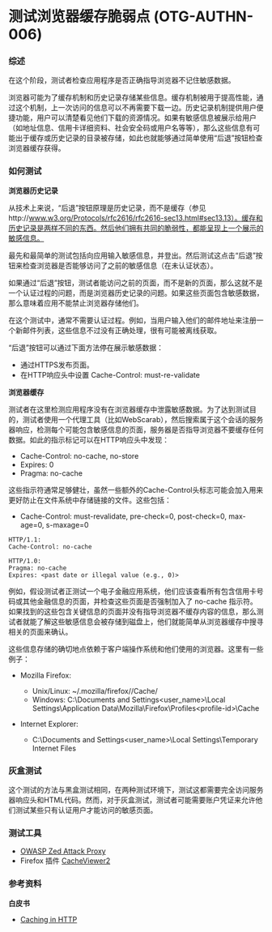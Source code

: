 # 测试浏览器缓存脆弱点 (OTG-AUTHN-006)


### 综述
在这个阶段，测试者检查应用程序是否正确指导浏览器不记住敏感数据。


浏览器可能为了缓存机制和历史记录存储某些信息。缓存机制被用于提高性能，通过这个机制，上一次访问的信息可以不再需要下载一边。历史记录机制提供用户便捷功能，用户可以清楚看见他们下载的资源情况。如果有敏感信息被展示给用户（如地址信息、信用卡详细资料、社会安全码或用户名等等），那么这些信息有可能出于缓存或历史记录的目录被存储，如此也就能够通过简单使用“后退”按钮检查浏览器缓存获得。

### 如何测试

**浏览器历史记录**

从技术上来说，“后退”按钮原理是历史记录，而不是缓存（参见http://www.w3.org/Protocols/rfc2616/rfc2616-sec13.html#sec13.13）。缓存和历史记录是两样不同的东西。然后他们拥有共同的脆弱性，都能呈现上一个展示的敏感信息。


最先和最简单的测试包括向应用输入敏感信息，并登出。然后测试这点击“后退”按钮来检查浏览器是否能够访问了之前的敏感信息（在未认证状态）。


如果通过“后退”按钮，测试者能访问之前的页面，而不是新的页面，那么这就不是一个认证过程的问题，而是浏览器历史记录的问题。如果这些页面包含敏感数据，那么意味着应用不能禁止浏览器存储他们。


在这个测试中，通常不需要认证过程。例如，当用户输入他们的邮件地址来注册一个新邮件列表，这些信息不过没有正确处理，很有可能被离线获取。


“后退”按钮可以通过下面方法停在展示敏感数据：
* 通过HTTPS发布页面。
* 在HTTP响应头中设置 Cache-Control: must-re-validate


**浏览器缓存**

测试者在这里检测应用程序没有在浏览器缓存中泄露敏感数据。为了达到测试目的，测试者使用一个代理工具（比如WebScarab），然后搜索属于这个会话的服务器响应，检测每个可能包含敏感信息的页面，服务器是否指导浏览器不要缓存任何数据。如此的指示标记可以在HTTP响应头中发现：
* Cache-Control: no-cache, no-store
* Expires: 0
* Pragma: no-cache


这些指示符通常足够健壮，虽然一些额外的Cache-Control头标志可能会加入用来更好防止在文件系统中存储链接的文件。这些包括：
* Cache-Control: must-revalidate, pre-check=0, post-check=0, max-age=0, s-maxage=0

```
HTTP/1.1:
Cache-Control: no-cache
```

```
HTTP/1.0:
Pragma: no-cache
Expires: <past date or illegal value (e.g., 0)>
```


例如，假设测试者正测试一个电子金融应用系统，他们应该查看所有包含信用卡号码或其他金融信息的页面，并检查这些页面是否强制加入了 no-cache 指示符。如果找到的这些包含关键信息的页面并没有指导浏览器不缓存内容的信息，那么测试者就能了解这些敏感信息会被存储到磁盘上，他们就能简单从浏览器缓存中搜寻相关的页面来确认。


这些信息存储的确切地点依赖于客户端操作系统和他们使用的浏览器。这里有一些例子：

* Mozilla Firefox:
    - Unix/Linux: ~/.mozilla/firefox/<profile-id>/Cache/
    - Windows: C:\Documents and Settings\<user_name>\Local Settings\Application Data\Mozilla\Firefox\Profiles\<profile-id>\Cache

* Internet Explorer:
    - C:\Documents and Settings\<user_name>\Local Settings\Temporary Internet Files


### 灰盒测试
这个测试的方法与黑盒测试相同，在两种测试环境下，测试这都需要完全访问服务器响应头和HTML代码。然而，对于灰盒测试，测试者可能需要账户凭证来允许他们测试某些只有认证用户才能访问的敏感页面。

### 测试工具
* [OWASP Zed Attack Proxy](https://www.owasp.org/index.php/OWASP_Zed_Attack_Proxy_Project)
* Firefox 插件 [CacheViewer2](https://addons.mozilla.org/en-US/firefox/addon/cacheviewer2/?src=api)

### 参考资料
**白皮书**

* [Caching in HTTP](http://www.w3.org/Protocols/rfc2616/rfc2616-sec13.html)

